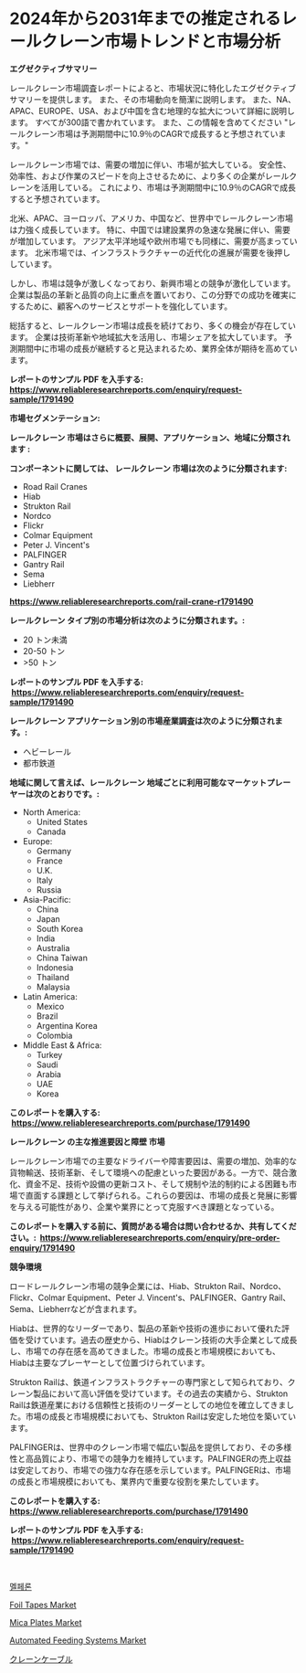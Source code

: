 <p><h1>2024年から2031年までの推定されるレールクレーン市場トレンドと市場分析</h1></p><p><strong>エグゼクティブサマリー</strong></p>
<p><p>レールクレーン市場調査レポートによると、市場状況に特化したエグゼクティブサマリーを提供します。 また、その市場動向を簡潔に説明します。 また、NA、APAC、EUROPE、USA、および中国を含む地理的な拡大について詳細に説明します。 すべてが300語で書かれています。 また、この情報を含めてください "レールクレーン市場は予測期間中に10.9％のCAGRで成長すると予想されています。"</p><p>レールクレーン市場では、需要の増加に伴い、市場が拡大している。 安全性、効率性、および作業のスピードを向上させるために、より多くの企業がレールクレーンを活用している。 これにより、市場は予測期間中に10.9％のCAGRで成長すると予想されています。</p><p>北米、APAC、ヨーロッパ、アメリカ、中国など、世界中でレールクレーン市場は力強く成長しています。 特に、中国では建設業界の急速な発展に伴い、需要が増加しています。 アジア太平洋地域や欧州市場でも同様に、需要が高まっています。 北米市場では、インフラストラクチャーの近代化の進展が需要を後押ししています。</p><p>しかし、市場は競争が激しくなっており、新興市場との競争が激化しています。 企業は製品の革新と品質の向上に重点を置いており、この分野での成功を確実にするために、顧客へのサービスとサポートを強化しています。</p><p>総括すると、レールクレーン市場は成長を続けており、多くの機会が存在しています。 企業は技術革新や地域拡大を活用し、市場シェアを拡大しています。 予測期間中に市場の成長が継続すると見込まれるため、業界全体が期待を高めています。</p></p>
<p><strong>レポートのサンプル PDF を入手する: <a href="https://www.reliableresearchreports.com/enquiry/request-sample/1791490">https://www.reliableresearchreports.com/enquiry/request-sample/1791490</a></strong></p>
<p><strong>市場セグメンテーション:</strong></p>
<p><strong> レールクレーン 市場はさらに概要、展開、アプリケーション、地域に分類されます :</strong></p>
<p><strong>コンポーネントに関しては、 レールクレーン 市場は次のように分類されます: &nbsp;</strong></p>
<p><ul><li>Road Rail Cranes</li><li>Hiab</li><li>Strukton Rail</li><li>Nordco</li><li>Flickr</li><li>Colmar Equipment</li><li>Peter J. Vincent's</li><li>PALFINGER</li><li>Gantry Rail</li><li>Sema</li><li>Liebherr</li></ul></p>
<p><strong><a href="https://www.reliableresearchreports.com/rail-crane-r1791490">https://www.reliableresearchreports.com/rail-crane-r1791490</a></strong></p>
<p><strong> レールクレーン タイプ別の市場分析は次のように分類されます。:</strong></p>
<p><ul><li>20 トン未満</li><li>20-50 トン</li><li>>50 トン</li></ul></p>
<p><strong>レポートのサンプル PDF を入手する: &nbsp;<a href="https://www.reliableresearchreports.com/enquiry/request-sample/1791490">https://www.reliableresearchreports.com/enquiry/request-sample/1791490</a></strong></p>
<p><strong> レールクレーン アプリケーション別の市場産業調査は次のように分類されます。:</strong></p>
<p><ul><li>ヘビーレール</li><li>都市鉄道</li></ul></p>
<p><strong>地域に関して言えば、レールクレーン 地域ごとに利用可能なマーケットプレーヤーは次のとおりです。:</strong></p>
<p><ul>
    <li>
        North America:
        <ul>
            <li>United States</li>
            <li>Canada</li>
        </ul>
    </li>
    <li>
        Europe:
        <ul>
            <li>Germany</li>
            <li>France</li>
            <li>U.K.</li>
            <li>Italy</li>
            <li>Russia</li>
        </ul>
    </li>
    <li>
        Asia-Pacific:
        <ul>
            <li>China</li>
            <li>Japan</li>
            <li>South Korea</li>
            <li>India</li>
            <li>Australia</li>
            <li>China Taiwan</li>
            <li>Indonesia</li>
            <li>Thailand</li>
            <li>Malaysia</li>
        </ul>
    </li>
    <li>
        Latin America:
        <ul>
            <li>Mexico</li>
            <li>Brazil</li>
            <li>Argentina Korea</li>
            <li>Colombia</li>
        </ul>
    </li>
    <li>
        Middle East & Africa:
        <ul>
            <li>Turkey</li>
            <li>Saudi</li>
            <li>Arabia</li>
            <li>UAE</li>
            <li>Korea</li>
        </ul>
    </li>
    </ul></p>
<p><strong>このレポートを購入する: &nbsp;<a href="https://www.reliableresearchreports.com/purchase/1791490">https://www.reliableresearchreports.com/purchase/1791490</a></strong></p>
<p><strong>レールクレーン の主な推進要因と障壁 市場</strong></p>
<p><p>レールクレーン市場での主要なドライバーや障害要因は、需要の増加、効率的な貨物輸送、技術革新、そして環境への配慮といった要因がある。一方で、競合激化、資金不足、技術や設備の更新コスト、そして規制や法的制約による困難も市場で直面する課題として挙げられる。これらの要因は、市場の成長と発展に影響を与える可能性があり、企業や業界にとって克服すべき課題となっている。</p></p>
<p><strong>このレポートを購入する前に、質問がある場合は問い合わせるか、共有してください。:&nbsp; <a href="https://www.reliableresearchreports.com/enquiry/pre-order-enquiry/1791490">https://www.reliableresearchreports.com/enquiry/pre-order-enquiry/1791490</a></strong></p>
<p><strong>競争環境</strong></p>
<p><p>ロードレールクレーン市場の競争企業には、Hiab、Strukton Rail、Nordco、Flickr、Colmar Equipment、Peter J. Vincent's、PALFINGER、Gantry Rail、Sema、Liebherrなどが含まれます。</p><p>Hiabは、世界的なリーダーであり、製品の革新や技術の進歩において優れた評価を受けています。過去の歴史から、Hiabはクレーン技術の大手企業として成長し、市場での存在感を高めてきました。市場の成長と市場規模においても、Hiabは主要なプレーヤーとして位置づけられています。</p><p>Strukton Railは、鉄道インフラストラクチャーの専門家として知られており、クレーン製品において高い評価を受けています。その過去の実績から、Strukton Railは鉄道産業における信頼性と技術のリーダーとしての地位を確立してきました。市場の成長と市場規模においても、Strukton Railは安定した地位を築いています。</p><p>PALFINGERは、世界中のクレーン市場で幅広い製品を提供しており、その多様性と高品質により、市場での競争力を維持しています。PALFINGERの売上収益は安定しており、市場での強力な存在感を示しています。PALFINGERは、市場の成長と市場規模においても、業界内で重要な役割を果たしています。</p></p>
<p><strong>このレポートを購入する: &nbsp; <a href="https://www.reliableresearchreports.com/purchase/1791490">https://www.reliableresearchreports.com/purchase/1791490</a></strong></p>
<p><strong>レポートのサンプル PDF を入手する: &nbsp;<a href="https://www.reliableresearchreports.com/enquiry/request-sample/1791490">https://www.reliableresearchreports.com/enquiry/request-sample/1791490</a></strong><strong></strong></p>
<p>&nbsp;</p>
<p><p><a href="https://github.com/OwenHamiytll568745/Market-Research-Report-List-1/blob/main/652664420192.md">멜페론</a></p><p><a href="https://issuu.com/reportprime-2/docs/foil-tapes-market-size-2030.pptx">Foil Tapes Market</a></p><p><a href="https://issuu.com/reportprime-2/docs/mica-plates-market-size-2030.pptx">Mica Plates Market</a></p><p><a href="https://github.com/dringals/Market-Research-Report-List-3/blob/main/automated-feeding-systems-market.md">Automated Feeding Systems Market</a></p><p><a href="https://github.com/sghwr779811674/Market-Research-Report-List-1/blob/main/855802821995.md">クレーンケーブル</a></p></p>